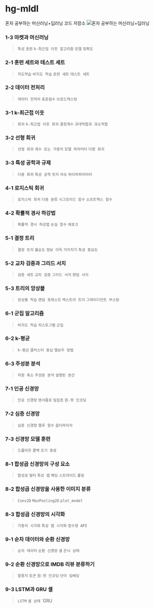 # hg-mldl
혼자 공부하는 머신러닝+딥러닝 코드 저장소
![혼자 공부하는 머신러닝+딥러닝](https://github.com/rickiepark/hg-mldl/raw/master/cover.png)
### 1-3 마켓과 머신러닝
> `특성` `훈련` `k-최근접 이웃 알고리즘` `모델` `정확도` 
### 2-1 훈련 세트와 테스트 세트
> `지도학습` `비지도 학습` `훈련 세트` `테스트 세트`
### 2-2 데이터 전처리
> `데이터 전처리` `표준점수` `브로드캐스팅`
### 3-1 k-최근접 이웃
> `회귀` `k-최근접 이웃 회귀` `결정계수` `과대적합과 과소적합`
### 3-2 선형 회귀
> `선형 회귀` `계수 또는 가중치` `모델 파라미터` `다항 회귀`
### 3-3 특성 공학과 규제 
> `다중 회귀` `특성 공학` `릿지` `라쏘` `하이퍼파라미터`
### 4-1 로지스틱 회귀
> `로지스틱 회귀` `다중 분류` `시그모이드 함수` `소프트맥스 함수`
### 4-2 확률적 경사 하강법
> `확률적 경사 하강법` `손실 함수` `에포크`
### 5-1 결정 트리
> `결정 트리` `불순도` `정보 이득` `가지치기` `특성 중요도`
### 5-2 교차 검증과 그리드 서치
> `검증 세트` `교차 검증` `그리드 서치` `랜덤 서치`
### 5-3 트리의 앙상블
> `앙상블 학습` `랜덤 포레스트` `엑스트라 트리` `그레이디언트 부스팅`
### 6-1 군집 알고리즘
> `비지도 학습` `히스토그램` `군집`
### 6-2 k-평균
> `k-평균` `클러스터 중심` `엘보우 방법`
### 6-3 주성분 분석
> `차원 축소` `주성분 분석` `설명된 분산`
### 7-1 인공 신경망
> `인공 신경망` `텐서플로` `밀집층` `원-핫 인코딩`
### 7-2 심층 신경망
> `심층 신경망` `렐루 함수` `옵티마이저`
### 7-3 신경망 모델 훈련
> `드롭아웃` `콜백` `조기 종료`
### 8-1 합성곱 신경망의 구성 요소
> `합성공` `필터` `특성 맵` `패딩` `스트라이드` `풀링`
### 8-2 합성곱 신경망을 사용한 이미지 분류
> `Conv2D` `MaxPooling2D` `plot_model`
### 8-3 합성곱 신경망의 시각화
> `가중치 시각화` `특성 맵 시각화` `함수형 API`
### 9-1 순차 데이터와 순환 신경망
> `순차 데이터` `순환 신경망` `셀` `은닉 상태`
### 9-2 순환 신경망으로 IMDB 리뷰 분류하기
> `말뭉치` `토큰` `원-핫 인코딩` `단어 임베딩`
### 9-3 LSTM과 GRU 셀
> `LSTM` `셀 상태` `GRU
